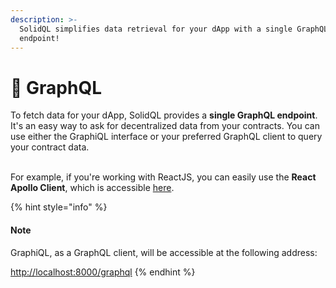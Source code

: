 ```yaml
---
description: >-
  SolidQL simplifies data retrieval for your dApp with a single GraphQL
  endpoint!
---
```


# 🔌 GraphQL

To fetch data for your dApp, SolidQL provides a **single GraphQL endpoint**. It's an easy way to ask for decentralized data from your contracts. You can use either the GraphiQL interface or your preferred GraphQL client to query your contract data.

\
For example, if you're working with ReactJS, you can easily use the **React Apollo Client**, which is accessible [here](https://www.npmjs.com/package/@apollo/client).

{% hint style="info" %}
#### Note

GraphiQL, as a GraphQL client, will be accessible at the following address:

[http://localhost:8000/graphql](http://localhost:8000/graphql)
{% endhint %}
